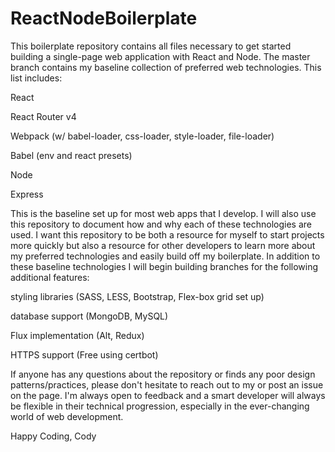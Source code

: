 # ReactNodeBoilerplate
This boilerplate repository contains all files necessary to get started building a single-page web application with React and Node.  The master branch contains my baseline collection of preferred web technologies.  This list includes:

React

React Router v4

Webpack (w/ babel-loader, css-loader, style-loader, file-loader)

Babel (env and react presets)

Node

Express


This is the baseline set up for most web apps that I develop.  I will also use this repository to document how and why each of these technologies are used.  I want this repository to be both a resource for myself to start projects more quickly but also a resource for other developers to learn more about my preferred technologies and easily build off my boilerplate. In addition to these baseline technologies I will begin building branches for the following additional features:

styling libraries (SASS, LESS, Bootstrap, Flex-box grid set up)

database support (MongoDB, MySQL)

Flux implementation (Alt, Redux)

HTTPS support (Free using certbot)


If anyone has any questions about the repository or finds any poor design patterns/practices, please don't hesitate to reach out to my or post an issue on the page.  I'm always open to feedback and a smart developer will always be flexible in their technical progression, especially in the ever-changing world of web development.

Happy Coding,
Cody
